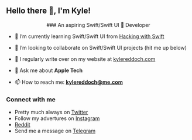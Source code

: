 ## Hello there 👋, I'm Kyle!

<center>### An aspiring Swift/Swift UI  Developer</center>

<!--- 🔭 I’m currently working on Swift/Swift UI from [Hacking with Swift](https://www.hackingwithswift.com)-->

- 🌱 I’m currently learning Swift/Swift UI from [Hacking with Swift](https://www.hackingwithswift.com)

- 👯 I’m looking to collaborate on Swift/Swift UI projects (hit me up below)

- 📝 I regularly write over on my website at [kylereddoch.com](https://kylereddoch.com)

- 💬 Ask me about **Apple Tech** 

- 📫 How to reach me: **kylereddoch@me.com**

### Connect with me

- Pretty much always on [Twitter](https://twitter.com/winphankyle)
- Follow my advertures on [Instagram](https://instagram.com/kyle.reddoch)
- [Reddit](https://www.reddit.com/user/justkyleredd)
- Send me a message on [Telegram](https://t.me/kylereddoch)